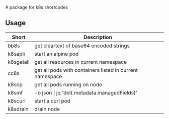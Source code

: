 A package for k8s shortcodes



## Usage

| Short     | Description                                              |
| --------- | -------------------------------------------------------- |
| bb8s      | get cleartext of base64 encoded strings                  |
| k8sapli   | start an alpine pod                                      |
| k8sgetall | get all resources in current namespace                   |
| cc8s      | get all pods with containers listed in current namespace |
| k8snp     | get all pods running on node                             |
| k8smf     | -o json \| jq 'del(.metadata.managedFields)'             |
| k8scurl   | start a curl pod                                         |
| k8sdrain  | drain node                                               |

